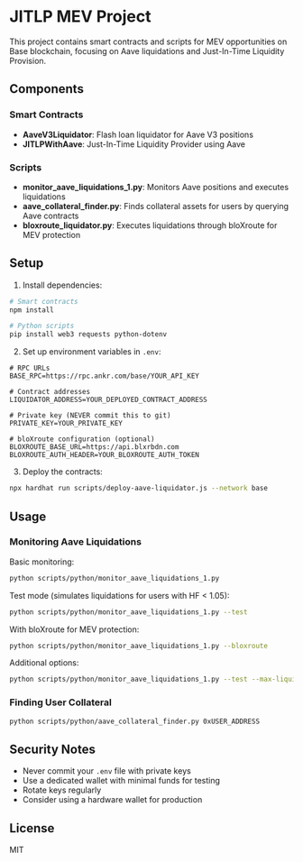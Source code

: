 # JITLP MEV Project

This project contains smart contracts and scripts for MEV opportunities on Base blockchain, focusing on Aave liquidations and Just-In-Time Liquidity Provision.

## Components

### Smart Contracts

- **AaveV3Liquidator**: Flash loan liquidator for Aave V3 positions
- **JITLPWithAave**: Just-In-Time Liquidity Provider using Aave

### Scripts

- **monitor_aave_liquidations_1.py**: Monitors Aave positions and executes liquidations
- **aave_collateral_finder.py**: Finds collateral assets for users by querying Aave contracts
- **bloxroute_liquidator.py**: Executes liquidations through bloXroute for MEV protection

## Setup

1. Install dependencies:
```bash
# Smart contracts
npm install

# Python scripts
pip install web3 requests python-dotenv
```

2. Set up environment variables in `.env`:
```
# RPC URLs
BASE_RPC=https://rpc.ankr.com/base/YOUR_API_KEY

# Contract addresses
LIQUIDATOR_ADDRESS=YOUR_DEPLOYED_CONTRACT_ADDRESS

# Private key (NEVER commit this to git)
PRIVATE_KEY=YOUR_PRIVATE_KEY

# bloXroute configuration (optional)
BLOXROUTE_BASE_URL=https://api.blxrbdn.com
BLOXROUTE_AUTH_HEADER=YOUR_BLOXROUTE_AUTH_TOKEN
```

3. Deploy the contracts:
```bash
npx hardhat run scripts/deploy-aave-liquidator.js --network base
```

## Usage

### Monitoring Aave Liquidations

Basic monitoring:
```bash
python scripts/python/monitor_aave_liquidations_1.py
```

Test mode (simulates liquidations for users with HF < 1.05):
```bash
python scripts/python/monitor_aave_liquidations_1.py --test
```

With bloXroute for MEV protection:
```bash
python scripts/python/monitor_aave_liquidations_1.py --bloxroute
```

Additional options:
```bash
python scripts/python/monitor_aave_liquidations_1.py --test --max-liquidations 3 --interval 30
```

### Finding User Collateral

```bash
python scripts/python/aave_collateral_finder.py 0xUSER_ADDRESS
```

## Security Notes

- Never commit your `.env` file with private keys
- Use a dedicated wallet with minimal funds for testing
- Rotate keys regularly
- Consider using a hardware wallet for production

## License

MIT